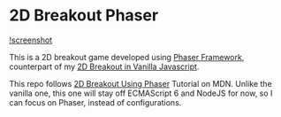 # 2D Breakout Phaser

[!screenshot](status-jul-16.png)

This is a 2D breakout game developed using [Phaser Framework](http://phaser.io/), counterpart of my [2D Breakout in Vanilla Javascript](https://github.com/charliegdev/2d-breakout-javascript).

This repo follows [2D Breakout Using Phaser](https://developer.mozilla.org/en-US/docs/Games/Tutorials/2D_breakout_game_Phaser) Tutorial on MDN. Unlike the vanilla one, this one will stay off ECMAScript 6 and NodeJS for now, so I can focus on Phaser, instead of configurations.
